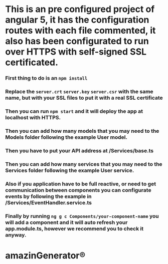 


# This is an pre configured project of angular 5, it has the configuration routes with each file commented, it also has been configurated to run over HTTPS with self-signed SSL certificated.

### First thing to do is an `npm install`

### Replace the `server.crt` `server.key` `server.csr` with the same name, but with your SSL files to put it with a real SSL certificate

### Then you can run `npm start` and it will deploy the app at localhost with HTTPS.

### Then you can add how many models that you may need to the Models folder following the example User model.

### Then you have to put your API address at /Services/base.ts

### Then you can add how many services that you may need to the Services folder following the example User service.

### Also if you application have to be full reactive, or need to get communication between components you can configurate events by following the example in /Services/EventHandler.service.ts

### Finally by running `ng g c Components/your-component-name` you will add a component and it will auto refresh your app.module.ts, however we recommend you to check it anyway.





# amazinGenerator® 
